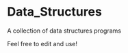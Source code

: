 Data_Structures
===============

A collection of data structures programs

Feel free to edit and use!
